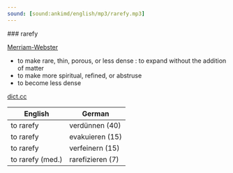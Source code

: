```yaml
---
sound: [sound:ankimd/english/mp3/rarefy.mp3]
---
```


\### rarefy

[Merriam-Webster](https://www.merriam-webster.com/dictionary/rarefy)

- to make rare, thin, porous, or less dense : to expand without the addition of matter
- to make more spiritual, refined, or abstruse
- to become less dense

[dict.cc](https://www.dict.cc/rarefy)

| English        | German       |
| -------------- | ------------ |
| to rarefy | verdünnen (40) |
| to rarefy | evakuieren (15) |
| to rarefy | verfeinern (15) |
| to rarefy (med.) | rarefizieren (7) |
